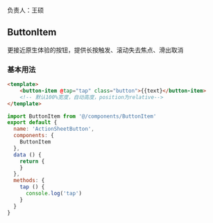 负责人：王硕

## ButtonItem
更接近原生体验的按钮，提供长按触发、滚动失去焦点、滑出取消

### 基本用法

```html
<template>
    <button-item @tap="tap" class="button">{{text}</button-item>
    <!-- 默认100%宽度，自动高度，position为relative-->
</template>
```
```js
import ButtonItem from '@/components/ButtonItem'
export default {
  name: 'ActionSheetButton',
  components: {
    ButtonItem
  },
  data () {
    return {
    }
  },
  methods: {
    tap () {
      console.log('tap')
    }
  }
}
```